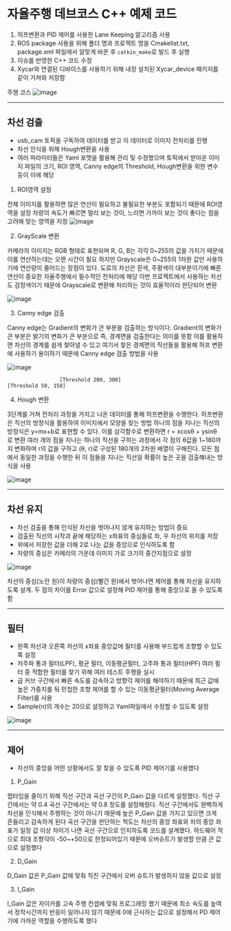 # 자율주행 데브코스 C++ 예제 코드
1. 허프변환과 PID 제어를 사용한 Lane Keeping 알고리즘 사용
2. ROS package 사용을 위해 폴더 명과 프로젝트 명을 Cmakelist.txt, package.xml 파일에서 알맞게 바꾼 후 `catkin_make`로 빌드 후 실행
3. 이슈를 반영한 C++ 코드 수정
4. Xycar와 연결된 디바이스를 사용하기 위해 내장 설치된 Xycar_device 패키지를 같이 가져와 저장함

주행 코스
![image](https://github.com/gks970113-woo/Xycar_Linedetection/assets/81940197/f3595b2d-c3e6-4b68-ab44-5bec4143d90b)

---


## 차선 검출

- usb_cam 토픽을 구독하여 데이터를 받고 이 데이터로 이미지 전처리를 진행
- 차선 인식을 위해 Hough변환을 사용
- 여러 파라미터들은 Yaml 포맷을 활용해 관리 및 수정했으며 토픽에서 받아온 이미지 파일의 크기, ROI 영역, Canny edge의 Threshold, Hough변환을 위한 변수 등이 이에 해당

1. ROI영역 설정

전체 이미지를 활용하면 많은 연산이 필요하고 불필요한 부분도 포함되기 때문에 ROI영역을 설정
차량의 속도가 빠르면 멀리 보는 것이, 느리면 가까이 보는 것이 좋다는 점을 고려해 맞는 영역을 지정
![image](https://github.com/gks970113-woo/Xycar_Linedetection/assets/81940197/fc5e2dcb-e1a3-4b63-a584-b7202e737e77)

2. GrayScale 변환

카메라의 이미지는 RGB 형태로 표현되며 R, G, B는 각각 0~255의 값을 가지기 때문에 이를 연산하는데는 오랜 시간이 필요
하지만 Grayscale은 0~255의 1차원 값만 사용하기에 연산량이 줄어드는 장점이 있다. 도로의 차선은 흰색, 주황색이 대부분이기에 빠른 연산이 중요한 자율주행에서 필수적인 전처리에 해당
이번 프로젝트에서 사용하는 차선도 검정색이기 때문에 Grayscale로 변환해 처리하는 것이 효율적이라 판단되어 변환

![image](https://github.com/gks970113-woo/Xycar_Linedetection/assets/81940197/63606920-3a51-46d3-9291-db99dfcea3f5)

3. Canny edge 검출

Canny edge는 Gradient의 변화가 큰 부분을 검출하는 방식이다. Gradient의 변화가 큰 부분은 밝기의 변화가 큰 부분으로 즉, 경계면을 검출한다는 의미를 뜻함
이를 활용하면 차선의 경계를 쉽게 찾아낼 수 있고 여기서 찾은 경계면의 직선들을 활용해 허프 변환에 사용하기 용이하기 때문에 Canny edge 검출 방법을 사용

![image](https://github.com/gks970113-woo/Xycar_Linedetection/assets/81940197/663ad6d4-d2b2-4ae8-b4b1-69058cb69be8)

                     [Threshold 200, 300]                                           [Threshold 50, 150]

4. Hough 변환

3단계를 거쳐 전처리 과정을 거치고 나온 데이터를 통해 허프변환을 수행한다. 허프변환은 직선의 방정식을 활용하여 이미지에서 모양을 찾는 방법
하나의 점을 지나는 직선의 방정식은 y=mx+b로 표현할 수 있다. 이를 삼각함수로 변환하면 r = xcosθ + ysinθ 로 변환
여러 개의 점을 지나는 하나의 직선을 구하는 과정에서 각 점의 θ값을 1~180까지 변화하며 r의 값을 구하고 (θ, r)로 구성된 180개의 2차원 배열이 구해진다. 모든 점에서 동일한 과정을 수행한 뒤 이 점들을 지나는 직선일 확률이 높은 곳을 검출해내는 방식을 사용

![image](https://github.com/gks970113-woo/Xycar_Linedetection/assets/81940197/7cacdc1e-c84d-4693-bb6e-62c59d0cbb9b)

---


## 차선 유지

- 차선 검출을 통해 인식된 차선을 벗어나지 않게 유지하는 방법이 중요
- 검출된 직선의 시작과 끝에 해당하는 x좌표의 중심들로 좌, 우 차선의 위치를 저장
- 위에서 저장한 값을 더해 2로 나눈 값을 중앙으로 인식하도록 함
- 차량의 중심은 카메라의 가운데 이미지 가로 크기의 중간지점으로 설정

![image](https://github.com/gks970113-woo/Xycar_Linedetection/assets/81940197/92861e5b-18d9-4ccb-a3f4-ad1126440b7a)

차선의 중심(노란 원)이 차량의 중심(빨간 원)에서 벗어나면 제어를 통해 차선을 유지하도록 설계. 두 점의 차이를 Error 값으로 설정해 PID 제어를 통해 중앙으로 올 수 있도록 함

---

## 필터

- 왼쪽 차선과 오른쪽 차선의 x좌표 중앙값에 필터를 사용해 부드럽게 조향할 수 있도록 설정
- 저주파 통과 필터(LPF), 평균 필터, 이동평균필터, 고주파 통과 필터(HPF) 여러 필터 중 적합한 필터를 찾기 위해 여러 테스트 주행을 실시
- 급 커브 구간에서 빠른 속도를 감속하고 방향각 제어를 해야하기 때문에 최근 값에 높은 가중치를 둬 민첩한 조향 제어를 할 수 있는 이동평균필터(Moving Average Filter)를 사용
- Sample(n)의 개수는 20으로 설정하고 Yaml파일에서 수정할 수 있도록 설정

![image](https://github.com/gks970113-woo/Xycar_Linedetection/assets/81940197/dbb6d5fd-da0e-48ce-8e99-6533f5a0d0ad)


---

## 제어

- 차선의 중앙을 어떤 상황에서도 잘 찾을 수 있도록 PID 제어기를 사용했다

1. P_Gain

랩타임을 줄이기 위해 직선 구간과 곡선 구간의 P_Gain 값을 다르게 설정했다. 직선 구간에서는 약 0.4 곡선 구간에서는 약 0.8 정도를 설정해줬다.  직선 구간에서도 완벽하게 차선을 인식해서 주행하는 것이 아니기 때문에 높은 P_Gain 값을 가지고 있으면 크게 흔들리고 감속하게 된다
곡선 구간을 판단하는 척도는 차선의 중앙 좌표와 차의 중앙 좌표가 일정 값 이상 차이가 나면 곡선 구간으로 인지하도록 코드를 설계했다. 하드웨어 적으로 최대 조향각이 -50~+50으로 한정되어있기 때문에 오버슈트가 발생할 만큼 큰 값으로 설정했다

2. D_Gain

D_Gain 값은 P_Gain 값에 맞춰 직진 구간에서 오버 슈트가 발생하지 않을 값으로 설정

3. I_Gain

I_Gain 값은 자이카를 고속 주행 컨셉에 맞춰 프로그래밍 했기 때문에 최소 속도를 높여서 정착시간까지 반응이 일어나지 않기 때문에 0에 근사하는 값으로 설정해서 PD 제어기에 가까운 역할을 수행하도록 했다

